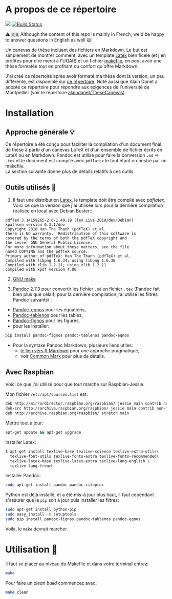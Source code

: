 # A propos de ce répertoire
[![](https://img.shields.io/badge/licence-GPLv3-8f10cb.svg)](http://www.gnu.org/licenses/gpl.html)
[![Build Status](https://travis-ci.org/inSileco/TheseCanevas.svg?branch=master)](https://travis-ci.org/inSileco/TheseCanevas)

:warning: :uk: Although the content of this repo is mainly in French, we'd be happy to answer questions in English as well :smiley:!

Un canevas de thèse incluant des fichiers en Markdown. Le but est simplement de
montrer comment, avec un template [Latex](http://www.latex-project.org) bien
ficelé (et j'en profites pour dire merci à l'UQAR) et un fichier
[makefile](https://www.gnu.org/software/make/manual/make.html), on peut avoir
une thèse formatée tout en profitant du confort qu'offre Markdown.

J'ai créé ce répertoire après avoir formaté ma thèse dont
la version, un peu différente, est disponible sur [ce répertoire](https://github.com/KevCaz/thesis). Noté aussi que Alain Danet a adopté ce répertoire pour répondre aux exigences de l'université de Montpellier (voir le répertoire [alaindanet/TheseCanevas](https://github.com/alaindanet/TheseCanevas)).




# Installation

## Approche générale :bulb:

Ce répertoire a été conçu pour faciliter la compilation d'un document final de
thèse à partir d'un canevas LaTeX et d'un ensemble de fichier écrits en LateX ou
en Markdown. Pandoc est utilisé pour faire la conversion `.md` => `.tex` et le
document est compilé avec `pdflatex` le tout étant orchestré par un makefile.  
La section suivante donne plus de détails relatifs à ces outils.


## Outils utilisés :wrench:

1. Il faut une distribution [Latex](https://www.latex-project.org/get/), le
template doit être compilé avec *pdflatex*. Voici ce que la version que j'ai
utilisée lors pour la dernière compilation réalisée en local avec Debian
Buster::

```
pdfTeX 3.14159265-2.6-1.40.19 (TeX Live 2019/dev/Debian)
kpathsea version 6.3.1/dev
Copyright 2018 Han The Thanh (pdfTeX) et al.
There is NO warranty.  Redistribution of this software is
covered by the terms of both the pdfTeX copyright and
the Lesser GNU General Public License.
For more information about these matters, see the file
named COPYING and the pdfTeX source.
Primary author of pdfTeX: Han The Thanh (pdfTeX) et al.
Compiled with libpng 1.6.34; using libpng 1.6.36
Compiled with zlib 1.2.11; using zlib 1.2.11
Compiled with xpdf version 4.00
```

2. [GNU make](https://www.gnu.org/software/make/manual/make.html)

3. [Pandoc](http://pandoc.org) 2.7.3 pour convertir les fichier `.md` en fichier `.tex` (Pandoc fait bien plus que cela!), pour la dernière compilation j'ai utilisé les filtres Pandoc suivants\ :
  - [Pandoc-eqnos](https://github.com/tomduck/pandoc-eqnos) pour les équations,
  - [Pandoc-tablenos](https://github.com/tomduck/pandoc-tablenos) pour les tables,
  - [Pandoc-fignos](https://github.com/tomduck/pandoc-fignos) pour les figures,
  - pour les installer:

  ```bash
  pip install pandoc-fignos pandoc-tablenos pandoc-eqnos
  ```  

- Pour la syntaxe Pandoc Markdown, plusieurs liens utiles:
  - [le lien vers R Mardown](http://rmarkdown.rstudio.com/authoring_pandoc_markdown.html) pour
  une approche pragmatique,
  - voir [Common Mark](http://commonmark.org) pour plus de détails.



## Avec Raspbian

Voici ce que j'ai utilisé pour que tout marche sur Raspbian-Jessie.

Mon fichier `/etc/apt/sources.list` est:

```bash
deb http://mirrordirector.raspbian.org/raspbian/ jessie main contrib non-freerpi
deb-src http://archive.raspbian.org/raspbian/ jessie main contrib non-free rpi
deb http://archive.raspbian.org/raspbian/ stretch main
```

Mettre tout à jour:

```bash
apt-get update && apt-get upgrade
```

Installer Latex:

```bash
$ apt-get install texlive-base texlive-science texlive-extra-utils\
  texlive-font-utils texlive-fonts-extra texlive-fonts-recommended\
  texlive-latex-base texlive-latex-extra texlive-lang-english \
  texlive-lang-french
```

Installer Pandoc:

```bash
sudo apt-get install pandoc pandoc-citeproc
```

Python est déjà installé, et a été mis-à jour plus haut, il faut cependant s'assurer que le `pip` soit à jour puis installer les filtres:

```bash
sudo apt-get install python-pip
sudo easy_install -U setuptools
sudo pip install pandoc-fignos pandoc-tablenos pandoc-eqnos
```

Voilà, le `make` devrait marcher.





# Utilisation :hammer:

Il faut se placer au niveau du Makefile et dans votre terminal entrez:

```bash
make
```

Pour faire un *clean build* commencez avec:

```bash
make clean
```

